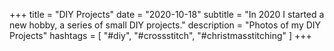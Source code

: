 +++
title = "DIY Projects"
date = "2020-10-18"
subtitle = "In 2020 I started a new hobby, a series of small DIY projects."
description = "Photos of my DIY Projects"
hashtags = [ "#diy", "#crossstitch", "#christmasstitching" ]
+++

